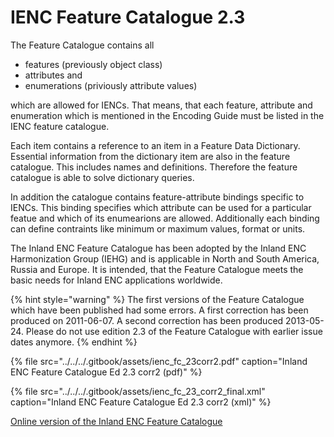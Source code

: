 # IENC Feature Catalogue 2.3

The Feature Catalogue contains all

* features \(previously object class\)
* attributes and
* enumerations \(priviously attribute values\)

which are allowed for IENCs. That means, that each feature, attribute and enumeration which is mentioned in the Encoding Guide must be listed in the IENC feature catalogue.

Each item contains a reference to an item in a Feature Data Dictionary. Essential information from the dictionary item are also in the feature catalogue. This includes names and definitions. Therefore the feature catalogue is able to solve dictionary queries.

In addition the catalogue contains feature-attribute bindings specific to IENCs. This binding specifies which attribute can be used for a particular featue and which of its enumearions are allowed. Additionally each binding can define contraints like minimum or maximum values, format or units.

The Inland ENC Feature Catalogue has been adopted by the Inland ENC Harmonization Group \(IEHG\) and is applicable in North and South America, Russia and Europe. It is intended, that the Feature Catalogue meets the basic needs for Inland ENC applications worldwide.

{% hint style="warning" %}
The first versions of the Feature Catalogue which have been published had some errors. A first correction has been produced on 2011-06-07. A second correction has been produced 2013-05-24. Please do not use edition 2.3 of the Feature Catalogue with earlier issue dates anymore.
{% endhint %}

{% file src="../../../.gitbook/assets/ienc\_fc\_23corr2.pdf" caption="Inland ENC Feature Catalogue Ed 2.3 corr2 \(pdf\)" %}

{% file src="../../../.gitbook/assets/ienc\_fc\_23\_corr2\_final.xml" caption="Inland ENC Feature Catalogue Ed 2.3 corr2 \(xml\)" %}

[Online version of the Inland ENC Feature Catalogue](http://ienccloud.us/ienc/web/s-57/#ObjectDetails)

